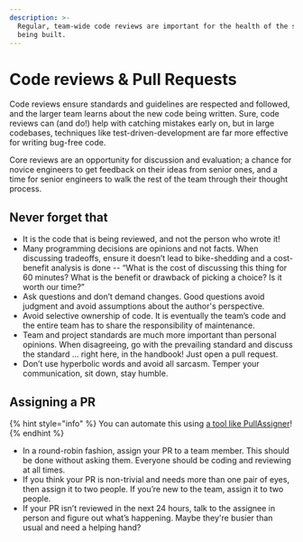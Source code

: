 ```yaml
---
description: >-
  Regular, team-wide code reviews are important for the health of the software
  being built.
---
```


# Code reviews & Pull Requests

Code reviews ensure standards and guidelines are respected and followed, and the larger team learns about the new code being written. Sure, code reviews can \(and do!\) help with catching mistakes early on, but in large codebases, techniques like test-driven-development are far more effective for writing bug-free code.

Core reviews are an opportunity for discussion and evaluation; a chance for novice engineers to get feedback on their ideas from senior ones, and a time for senior engineers to walk the rest of the team through their thought process.

## Never forget that

* It is the code that is being reviewed, and not the person who wrote it!
* Many programming decisions are opinions and not facts. When discussing tradeoffs, ensure it doesn’t lead to bike-shedding and a cost-benefit analysis is done -- “What is the cost of discussing this thing for 60 minutes? What is the benefit or drawback of picking a choice? Is it worth our time?” 
* Ask questions and don’t demand changes. Good questions avoid judgment and avoid assumptions about the author's perspective.
* Avoid selective ownership of code. It is eventually the team’s code and the entire team has to share the responsibility of maintenance. 
* Team and project standards are much more important than personal opinions. When disagreeing, go with the prevailing standard and discuss the standard ... right here, in the handbook! Just open a pull request.
* Don’t use hyperbolic words and avoid all sarcasm. Temper your communication, sit down, stay humble. 

## Assigning a PR

{% hint style="info" %}
You can automate this using [a tool like PullAssigner](https://pullpanda.com/assigner/)!
{% endhint %}

* In a round-robin fashion, assign your PR to a team member. This should be done without asking them. Everyone should be coding and reviewing at all times. 
* If you think your PR is non-trivial and needs more than one pair of eyes, then assign it to two people. If you’re new to the team, assign it to two people.
* If your PR isn’t reviewed in the next 24 hours, talk to the assignee in person and figure out what’s happening. Maybe they're busier than usual and need a helping hand?

